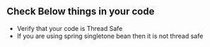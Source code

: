 ## Check Below things in your code
* Verify that your code is Thread Safe
* If you are using spring singletone bean then it is not thread safe

